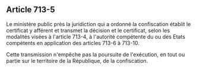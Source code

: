 Article 713-5
----
Le ministère public près la juridiction qui a ordonné la confiscation établit le
certificat y afférent et transmet la décision et le certificat, selon les
modalités visées à l'article 713-4, à l'autorité compétente du ou des Etats
compétents en application des articles 713-6 à 713-10.

Cette transmission n'empêche pas la poursuite de l'exécution, en tout ou partie
sur le territoire de la République, de la confiscation.
